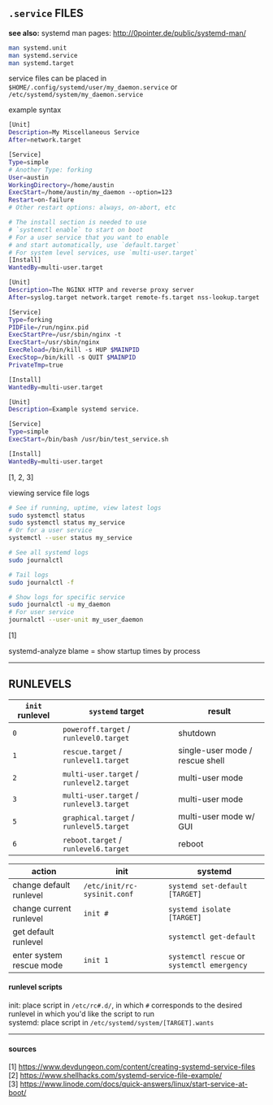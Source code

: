 
## `.service` FILES

**see also:** systemd man pages: http://0pointer.de/public/systemd-man/

```bash
man systemd.unit
man systemd.service
man systemd.target
```
service files can be placed in `$HOME/.config/systemd/user/my_daemon.service` or `/etc/systemd/system/my_daemon.service`

example syntax
```bash
[Unit]
Description=My Miscellaneous Service
After=network.target

[Service]
Type=simple
# Another Type: forking
User=austin
WorkingDirectory=/home/austin
ExecStart=/home/austin/my_daemon --option=123
Restart=on-failure
# Other restart options: always, on-abort, etc

# The install section is needed to use
# `systemctl enable` to start on boot
# For a user service that you want to enable
# and start automatically, use `default.target`
# For system level services, use `multi-user.target`
[Install]
WantedBy=multi-user.target
```

```bash
[Unit]
Description=The NGINX HTTP and reverse proxy server
After=syslog.target network.target remote-fs.target nss-lookup.target

[Service]
Type=forking
PIDFile=/run/nginx.pid
ExecStartPre=/usr/sbin/nginx -t
ExecStart=/usr/sbin/nginx
ExecReload=/bin/kill -s HUP $MAINPID
ExecStop=/bin/kill -s QUIT $MAINPID
PrivateTmp=true

[Install]
WantedBy=multi-user.target
```

```bash
[Unit]
Description=Example systemd service.

[Service]
Type=simple
ExecStart=/bin/bash /usr/bin/test_service.sh

[Install]
WantedBy=multi-user.target
```
[1, 2, 3]

viewing service file logs
```bash
# See if running, uptime, view latest logs
sudo systemctl status
sudo systemctl status my_service
# Or for a user service
systemctl --user status my_service

# See all systemd logs
sudo journalctl

# Tail logs
sudo journalctl -f

# Show logs for specific service
sudo journalctl -u my_daemon
# For user service
journalctl --user-unit my_user_daemon
```
[1]

systemd-analyze blame = show startup times by process


---
## RUNLEVELS

| `init` runlevel | `systemd` target                         | result                          |
|-----------------|------------------------------------------|---------------------------------|
| `0`             | `poweroff.target` / `runlevel0.target`   | shutdown                        |
| `1`             | `rescue.target` / `runlevel1.target`     | single-user mode / rescue shell |
| `2`             | `multi-user.target` / `runlevel2.target` | multi-user mode                 |
| `3`             | `multi-user.target` / `runlevel3.target` | multi-user mode                 |
| `5`             | `graphical.target` / `runlevel5.target`  | multi-user mode w/ GUI          |
| `6`             | `reboot.target` / `runlevel6.target`     | reboot                          |

| action                  | init                      | systemd                                   |
|-------------------------|---------------------------|-------------------------------------------|
|change default runlevel  |`/etc/init/rc-sysinit.conf`|`systemd set-default [TARGET]`             |
|change current runlevel  |`init #`                   |`systemd isolate [TARGET]`                 |
|get default runlevel     |                           |`systemctl get-default`                    |
|enter system rescue mode |`init 1`                   |`systemctl rescue` or `systemctl emergency`|


#### runlevel scripts

init:    place script in `/etc/rc#.d/`, in which `#` corresponds to the desired runlevel in which you'd like the script to run  
systemd: place script in `/etc/systemd/system/[TARGET].wants`  

---
#### sources

[1] https://www.devdungeon.com/content/creating-systemd-service-files  
[2] https://www.shellhacks.com/systemd-service-file-example/  
[3] https://www.linode.com/docs/quick-answers/linux/start-service-at-boot/ 

